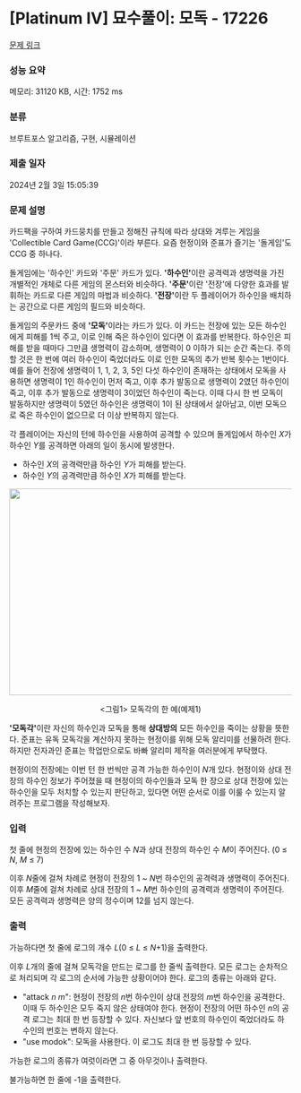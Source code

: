 # [Platinum IV] 묘수풀이: 모독 - 17226 

[문제 링크](https://www.acmicpc.net/problem/17226) 

### 성능 요약

메모리: 31120 KB, 시간: 1752 ms

### 분류

브루트포스 알고리즘, 구현, 시뮬레이션

### 제출 일자

2024년 2월 3일 15:05:39

### 문제 설명

<p>카드팩을 구하여 카드뭉치를 만들고 정해진 규칙에 따라 상대와 겨루는 게임을 'Collectible Card Game(CCG)'이라 부른다. 요즘 현정이와 준표가 즐기는 '돌게임'도 CCG 중 하나다.</p>

<p>돌게임에는 '하수인' 카드와 '주문' 카드가 있다. <strong>'하수인'</strong>이란 공격력과 생명력을 가진 개별적인 개체로 다른 게임의 몬스터와 비슷하다. <strong>'주문'</strong>이란 '전장'에 다양한 효과를 발휘하는 카드로 다른 게임의 마법과 비슷하다. <strong>'전장'</strong>이란 두 플레이어가 하수인을 배치하는 공간으로 다른 게임의 필드와 비슷하다.</p>

<p>돌게임의 주문카드 중에 <strong>'모독'</strong>이라는 카드가 있다. 이 카드는 전장에 있는 모든 하수인에게 피해를 1씩 주고, 이로 인해 죽은 하수인이 있다면 이 효과를 반복한다. 하수인은 피해를 받을 때마다 그만큼 생명력이 감소하며, 생명력이 0 이하가 되는 순간 죽는다. 주의할 것은 한 번에 여러 하수인이 죽었더라도 이로 인한 모독의 추가 반복 횟수는 1번이다. 예를 들어 전장에 생명력이 1, 1, 2, 3, 5인 다섯 하수인이 존재하는 상태에서 모독을 사용하면 생명력이 1인 하수인이 먼저 죽고, 이후 추가 발동으로 생명력이 2였던 하수인이 죽고, 이후 추가 발동으로 생명력이 3이었던 하수인이 죽는다. 이때 다시 한 번 모독이 발동하지만 생명력이 5였던 하수인은 생명력이 1이 된 상태에서 살아남고, 이번 모독으로 죽은 하수인이 없으므로 더 이상 반복하지 않는다.</p>

<p>각 플레이어는 자신의 턴에 하수인을 사용하여 공격할 수 있으며 돌게임에서 하수인 <em>X</em>가 하수인 <em>Y</em>를 공격하면 아래의 일이 동시에 발생한다.</p>

<ul>
	<li>하수인 <em>X</em>의 공격력만큼 하수인 <em>Y</em>가 피해를 받는다.</li>
	<li>하수인 <em>Y</em>의 공격력만큼 하수인 <em>X</em>가 피해를 받는다.</li>
</ul>

<p style="text-align: center;"><img alt="" src="https://upload.acmicpc.net/f087b003-3ae4-457b-9fc4-bd01f9b0fb82/-/preview/" style="width: 800px; height: 369px;"></p>

<p style="text-align: center;"><그림1> 모독각의 한 예(예제1)</p>

<p><strong>'모독각'</strong>이란 자신의 하수인과 모독을 통해 <strong>상대방의</strong> 모든 하수인을 죽이는 상황을 뜻한다. 준표는 유독 모독각을 계산하지 못하는 현정이를 위해 모독 알리미를 선물하려 한다. 하지만 전자과인 준표는 학업만으로도 바빠 알리미 제작을 여러분에게 부탁했다. </p>

<p>현정이의 전장에는 이번 턴 한 번씩만 공격 가능한 하수인이 <em>N</em>개 있다. 현정이와 상대 전장의 하수인 정보가 주어졌을 때 현정이의 하수인들과 모독 한 장으로 상대 전장에 있는 하수인을 모두 처치할 수 있는지 판단하고, 있다면 어떤 순서로 이를 이룰 수 있는지 알려주는 프로그램을 작성해보자.</p>

### 입력 

 <p>첫 줄에 현정의 전장에 있는 하수인 수 <em>N</em>과 상대 전장의 하수인 수 <em>M</em>이 주어진다. (0 ≤ <em>N</em>, <em>M</em> ≤ 7)</p>

<p>이후 <em>N</em>줄에 걸쳐 차례로 현정이 전장의 1 ~ <em>N</em>번 하수인의 공격력과 생명력이 주어진다. 이후 <em>M</em>줄에 걸쳐 차례로 상대 전장의 1 ~ <em>M</em>번 하수인의 공격력과 생명력이 주어진다. 모든 공격력과 생명력은 양의 정수이며 12를 넘지 않는다.</p>

### 출력 

 <p>가능하다면 첫 줄에 로그의 개수 <em>L</em>(0 ≤ <em>L</em> ≤ <em>N</em>+1)을 출력한다.</p>

<p>이후 <em>L</em>개의 줄에 걸쳐 모독각을 만드는 로그를 한 줄씩 출력한다. 모든 로그는 순차적으로 처리되며 각 로그의 순서에 가능한 상황이어야 한다. 로그의 종류는 아래와 같다.</p>

<ul>
	<li>"attack <em>n</em> <em>m</em>": 현정이 전장의 <em>n</em>번 하수인이 상대 전장의 <em>m</em>번 하수인을 공격한다. 이때 두 하수인은 모두 죽지 않은 상태여야 한다. 현정이 전장의 어떤 하수인 <em>n</em>의 공격 로그는 최대 한 번 등장할 수 있다. 자신보다 앞 번호의 하수인이 죽었더라도 하수인의 번호는 변하지 않는다.</li>
	<li>"use modok": 모독을 사용한다. 이 로그도 최대 한 번 등장할 수 있다.</li>
</ul>

<p>가능한 로그의 종류가 여럿이라면 그 중 아무것이나 출력한다.</p>

<p>불가능하면 한 줄에 -1을 출력한다.</p>

